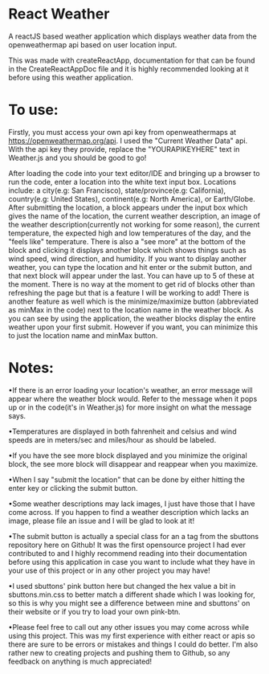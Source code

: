 # React Weather
A reactJS based weather application which displays weather data from the openweathermap api based on user location input.

This was made with createReactApp, documentation for that can be found in the CreateReactAppDoc file and it is highly recommended looking at it before using this weather application.

# To use:
Firstly, you must access your own api key from openweathermaps at https://openweathermap.org/api. I used the "Current Weather Data" api. With the api key they provide, replace the "YOURAPIKEYHERE" text in Weather.js and you should be good to go!

After loading the code into your text editor/IDE and bringing up a browser to run the code, enter a location into the white text input box. Locations include: a city(e.g: San Francisco), state/province(e.g: California), country(e.g: United States), continent(e.g: North America), or Earth/Globe. After submitting the location, a block appears under the input box which gives the name of the location, the current weather description, an image of the weather description(currently not working for some reason), the current temperature, the expected high and low temperatures of the day, and the "feels like" temperature. There is also a "see more" at the bottom of the block and clicking it displays another block which shows things such as wind speed, wind direction, and humidity. If you want to display another weather, you can type the location and hit enter or the submit button, and that next block will appear under the last. You can have up to 5 of these at the moment. There is no way at the moment to get rid of blocks other than refreshing the page but that is a feature I will be working to add! There is another feature as well which is the minimize/maximize button (abbreviated as minMax in the code) next to the location name in the weather block. As you can see by using the application, the weather blocks display the entire weather upon your first submit. However if you want, you can minimize this to just the location name and minMax button.

# Notes:
•If there is an error loading your location's weather, an error message will appear where the weather block would. Refer to the message when it pops up or in the code(it's in Weather.js) for more insight on what the message says.

•Temperatures are displayed in both fahrenheit and celsius and wind speeds are in meters/sec and miles/hour as should be labeled.

•If you have the see more block displayed and you minimize the original block, the see more block will disappear and reappear when you maximize.

•When I say "submit the location" that can be done by either hitting the enter key or clicking the submit button.

•Some weather descriptions may lack images, I just have those that I have come across. If you happen to find a weather description which lacks an image, please file an issue and I will be glad to look at it!

•The submit button is actually a special class for an a tag from the sbuttons repository here on Github! It was the first opensource project I had ever contributed to and I highly recommend reading into their documentation before using this application in case you want to include what they have in your use of this project or in any other project you may have!

•I used sbuttons' pink button here but changed the hex value a bit in sbuttons.min.css to better match a different shade which I was looking for, so this is why you might see a difference between mine and sbuttons' on their website or if you try to load your own pink-btn.

•Please feel free to call out any other issues you may come across while using this project. This was my first experience with either react or apis so there are sure to be errors or mistakes and things I could do better. I'm also rather new to creating projects and pushing them to Github, so any feedback on anything is much appreciated!
